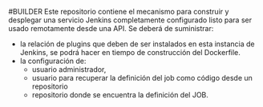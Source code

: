 #BUILDER
Este repositorio contiene el mecanismo para construir y desplegar una servicio Jenkins completamente configurado listo para ser usado remotamente desde una API.
Se deberá de suministrar:
- la relación de plugins que deben de ser instalados en esta instancia de Jenkins, se podrá hacer en tiempo de construcción del Dockerfile. 
- la configuración de:
  - usuario administrador,
  - usuario  para recuperar la definición del job como código desde un repositorio
  - repositorio donde se encuentra la definición del JOB. 

